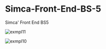# Simca-Front-End-BS-5
Simca' Front End BS5


![exmpl11](https://user-images.githubusercontent.com/99626693/202488622-2d4eec78-bf9c-447b-b1e7-33cae65199eb.JPG)


![exmpl10](https://user-images.githubusercontent.com/99626693/202488390-61d35086-9eef-4143-9d98-ad64bc258acc.JPG)
